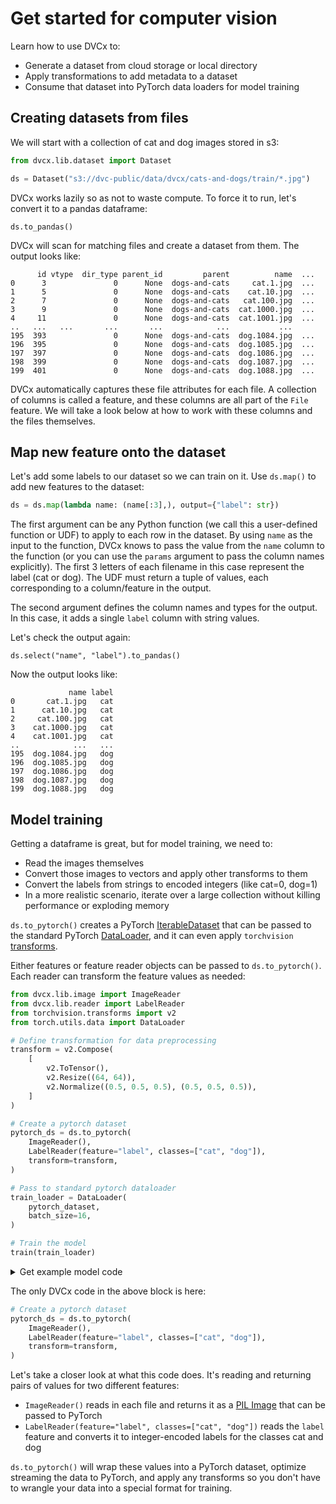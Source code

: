 # Get started for computer vision

Learn how to use DVCx to:
- Generate a dataset from cloud storage or local directory
- Apply transformations to add metadata to a dataset
- Consume that dataset into PyTorch data loaders for model training

## Creating datasets from files

We will start with a collection of cat and dog images stored in s3:

```python
from dvcx.lib.dataset import Dataset

ds = Dataset("s3://dvc-public/data/dvcx/cats-and-dogs/train/*.jpg")
```

DVCx works lazily so as not to waste compute. To force it to run, let's convert it to a pandas dataframe:

```
ds.to_pandas()
```

DVCx will scan for matching files and create a dataset from them. The output looks like:

```
      id vtype  dir_type parent_id         parent          name  ...
0      3               0      None  dogs-and-cats     cat.1.jpg  ...
1      5               0      None  dogs-and-cats    cat.10.jpg  ...
2      7               0      None  dogs-and-cats   cat.100.jpg  ...
3      9               0      None  dogs-and-cats  cat.1000.jpg  ...
4     11               0      None  dogs-and-cats  cat.1001.jpg  ...
..   ...   ...       ...       ...            ...           ...
195  393               0      None  dogs-and-cats  dog.1084.jpg  ...
196  395               0      None  dogs-and-cats  dog.1085.jpg  ...
197  397               0      None  dogs-and-cats  dog.1086.jpg  ...
198  399               0      None  dogs-and-cats  dog.1087.jpg  ...
199  401               0      None  dogs-and-cats  dog.1088.jpg  ...
```

DVCx automatically captures these file attributes for each file. A collection of columns is called a feature, and these columns are all part of the `File` feature. We will take a look
below at how to work with these columns and the files themselves.

## Map new feature onto the dataset

Let's add some labels to our dataset so we can train on it. Use `ds.map()` to
add new features to the dataset:

```python
ds = ds.map(lambda name: (name[:3],), output={"label": str})
```

The first argument can be any Python function (we call this a user-defined function or
UDF) to apply to each row in the dataset. By using `name` as the input to the function,
DVCx knows to pass the value from the `name` column to the function (or you can use the
`params` argument to pass the column names explicitly). The first 3 letters of each
filename in this case represent the label (cat or dog). The UDF must return a tuple of
values, each corresponding to a column/feature in the output.

The second argument defines the column names and types for the output. In this case, it
adds a single `label` column with string values.

Let's check the output again:

```
ds.select("name", "label").to_pandas()
```

Now the output looks like:

```
             name label
0       cat.1.jpg   cat
1      cat.10.jpg   cat
2     cat.100.jpg   cat
3    cat.1000.jpg   cat
4    cat.1001.jpg   cat
..            ...   ...
195  dog.1084.jpg   dog
196  dog.1085.jpg   dog
197  dog.1086.jpg   dog
198  dog.1087.jpg   dog
199  dog.1088.jpg   dog
```

## Model training

Getting a dataframe is great, but for model training, we need to:
- Read the images themselves
- Convert those images to vectors and apply other transforms to them
- Convert the labels from strings to encoded integers (like cat=0, dog=1)
- In a more realistic scenario, iterate over a large collection without killing performance or exploding memory

`ds.to_pytorch()` creates a PyTorch
[IterableDataset](https://pytorch.org/docs/stable/data.html#torch.utils.data.IterableDataset)
that can be passed to the standard PyTorch
[DataLoader](https://pytorch.org/docs/stable/data.html#torch.utils.data.DataLoader), and
it can even apply `torchvision`
[transforms](https://pytorch.org/vision/stable/transforms.html).

Either features or feature reader objects can be passed to `ds.to_pytorch()`. Each
reader can transform the feature values as needed:

```python
from dvcx.lib.image import ImageReader
from dvcx.lib.reader import LabelReader
from torchvision.transforms import v2
from torch.utils.data import DataLoader

# Define transformation for data preprocessing
transform = v2.Compose(
    [
        v2.ToTensor(),
        v2.Resize((64, 64)),
        v2.Normalize((0.5, 0.5, 0.5), (0.5, 0.5, 0.5)),
    ]
)

# Create a pytorch dataset
pytorch_ds = ds.to_pytorch(
    ImageReader(),
    LabelReader(feature="label", classes=["cat", "dog"]),
    transform=transform,
)

# Pass to standard pytorch dataloader
train_loader = DataLoader(
    pytorch_dataset,
    batch_size=16,
)

# Train the model
train(train_loader)
```

<details>
<summary>
Get example model code
</summary>

To run this example, you can use this simple Pytorch model code:

```python
import torch
from torch import nn, optim


# Define torch model
class CNN(nn.Module):
    def __init__(self):
        super().__init__()
        self.conv1 = nn.Conv2d(3, 16, kernel_size=3, stride=2, padding=1)
        self.conv2 = nn.Conv2d(16, 32, kernel_size=3, stride=2, padding=1)
        self.conv3 = nn.Conv2d(32, 64, kernel_size=3, stride=2, padding=1)
        self.fc1 = nn.Linear(64 * 8 * 8, 512)
        self.fc2 = nn.Linear(512, len(CLASSES))

    def forward(self, x):
        x = torch.relu(self.conv1(x))
        x = torch.relu(self.conv2(x))
        x = torch.relu(self.conv3(x))
        x = x.view(-1, 64 * 8 * 8)
        x = torch.relu(self.fc1(x))
        x = self.fc2(x)
        return x


# Define training loop
def train(train_loader):
    model = CNN()
    criterion = nn.CrossEntropyLoss()
    optimizer = optim.Adam(model.parameters(), lr=0.001)

    # Train the model
    num_epochs = 10
    for epoch in range(num_epochs):
        for i, data in enumerate(train_loader):
            inputs, labels = data
            optimizer.zero_grad()

            # Forward pass
            outputs = model(inputs)
            loss = criterion(outputs, labels)

            # Backward pass and optimize
            loss.backward()
            optimizer.step()

            print("[%d, %5d] loss: %.3f" % (epoch + 1, i + 1, loss.item()))

    print("Finished Training")
```

</details>

The only DVCx code in the above block is here:

```python
# Create a pytorch dataset
pytorch_ds = ds.to_pytorch(
    ImageReader(),
    LabelReader(feature="label", classes=["cat", "dog"]),
    transform=transform,
)
```

Let's take a closer look at what this code does. It's reading and returning pairs of
values for two different features:
- `ImageReader()` reads in each file and returns it as a [PIL
  Image](https://pillow.readthedocs.io/en/stable/reference/Image.html#PIL.Image.Image)
  that can be passed to PyTorch
- `LabelReader(feature="label", classes=["cat", "dog"])` reads the `label` feature
  and converts it to integer-encoded labels for the classes cat and dog

`ds.to_pytorch()` will wrap these values into a PyTorch dataset, optimize streaming the
data to PyTorch, and apply any transforms so you don't have to wrangle your data into a
special format for training.
